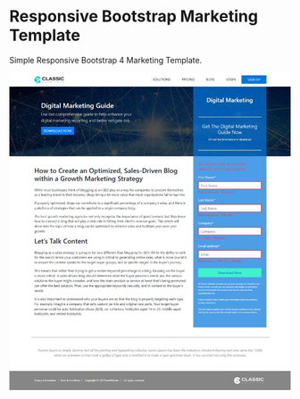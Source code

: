 # Responsive Bootstrap Marketing Template

Simple Responsive Bootstrap 4 Marketing Template.


![Alt text](./assets/images/template-ui.jpg?raw=true "Bootstrap Responsive Marketing Template")
